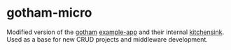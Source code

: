 # gotham-micro

Modified version of the [gotham](gotham-rs/gotham) [example-app](gotham-rs/example-app) and their internal [kitchensink](https://github.com/gotham-rs/gotham/tree/master/examples/kitchen-sink).
Used as a base for new CRUD projects and middleware development.
